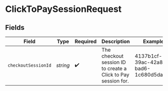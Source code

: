 # ClickToPaySessionRequest


## Fields

| Field                                                         | Type                                                          | Required                                                      | Description                                                   | Example                                                       |
| ------------------------------------------------------------- | ------------------------------------------------------------- | ------------------------------------------------------------- | ------------------------------------------------------------- | ------------------------------------------------------------- |
| `checkoutSessionId`                                           | *string*                                                      | :heavy_check_mark:                                            | The checkout session ID to create a Click to Pay session for. | 4137b1cf-39ac-42a8-bad6-1c680d5dab6b                          |